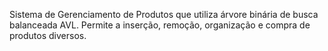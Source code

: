 Sistema de Gerenciamento de Produtos que utiliza árvore binária de busca balanceada AVL. Permite a inserção, remoção, organização e compra de produtos diversos.
